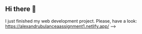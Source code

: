 ## Hi there 👋

I just finished my web development project. Please, have a look: https://alexandrubulanceaassignment1.netlify.app/
-->
